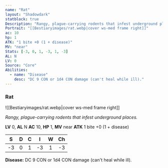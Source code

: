 ```yaml
---
name: "Rat"
layout: "Shadowdark"
statblock: true
Description: "Rangy, plague-carrying rodents that infest underground places."
Portrait: "[[Bestiaryimages/rat.webp|cover ws-med frame right]]"
ac: 10
hp: 1
ATK: "1 bite +0 (1 + disease)"
MV: "near"
Stats: [-3, 0, 1, -3, 1, -3]
AL: N
LV: 0
Source: "Core"
Abilities:
  - name: "Disease"
    desc: "DC 9 CON or 1d4 CON damage (can't heal while ill)."
---
```


### Rat

![[Bestiaryimages/rat.webp|cover ws-med frame right]]

_Rangy, plague-carrying rodents that infest underground places._

**LV** 0, **AL** N
**AC** 10, **HP** 1, **MV** near
**ATK** 1 bite +0 (1 + disease)

|  S  |  D  |  C  |  I  |  W  |  Ch  |
|:---:|:---:|:---:|:---:|:---:|:----:|
| -3 | 0 | 1 | -3 | 1 | -3 |

**Disease:** DC 9 CON or 1d4 CON damage (can't heal while ill).

